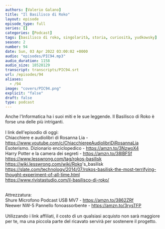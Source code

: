 ```yaml
---
authors: [Valerio Galano]
title: "Il Basilisco di Roko"
layout: episode
episode_type: full
series: []
categories: [Podcast]
tags: [basilisco di roko, singolarità, storia, curiosità, yudkowsky]
season: 2
number: 94
date: Sun, 03 Apr 2022 03:00:02 +0000
audio: "episodes/PIC94.mp3"
audio_duration: 1158
audio_size: 18528129
transcript: transcripts/PIC94.srt
url: /episodes/94
aliases: 
  - /94
image: "covers/PIC94.png"
explicit: "false"
draft: false
type: podcast
---
```

Anche l'Informatica ha i suoi miti e le sue leggende. Il Basilisco di Roko è forse una delle più intriganti.<br />
<br />
I link dell'episodio di oggi: <br />
Chiacchiere e audiolibri di Rosanna Lia - <a href="https://www.youtube.com/c/ChiacchiereeAudiolibriDiRosannaLia" rel="noopener">https://www.youtube.com/c/ChiacchiereeAudiolibriDiRosannaLia</a> <br />
Esoterismo. Dizionario enciclopedico - <a href="https://amzn.to/3NzwoX4" rel="noopener">https://amzn.to/3NzwoX4</a> <br />
Harry Potter e la camera dei segreti - <a href="https://amzn.to/38lBFSf" rel="noopener">https://amzn.to/38lBFSf</a> <br />
<a href="https://www.lesswrong.com/tag/rokos-basilisk" rel="noopener">https://www.lesswrong.com/tag/rokos-basilisk</a> <br />
<a href="https://wiki.lesswrong.com/wiki/Roko" rel="noopener">https://wiki.lesswrong.com/wiki/Roko</a>'s_basilisk <br />
<a href="https://slate.com/technology/2014/07/rokos-basilisk-the-most-terrifying-thought-experiment-of-all-time.html" rel="noopener">https://slate.com/technology/2014/07/rokos-basilisk-the-most-terrifying-thought-experiment-of-all-time.html</a> <br />
<a href="https://www.rivistastudio.com/il-basilisco-di-roko/" rel="noopener">https://www.rivistastudio.com/il-basilisco-di-roko/</a> <br />
<br />




Attrezzatura:<br />
Shure Microfono Podcast USB MV7 - <a href="https://amzn.to/3862ZRf" rel="noopener">https://amzn.to/3862ZRf</a> <br />
Neewer NW-5 Pannello fonoassorbente - <a href="https://amzn.to/3rysTFP" rel="noopener">https://amzn.to/3rysTFP</a> <br />
<br />
Utilizzando i link affiliati, il costo di un qualsiasi acquisto non sarà maggiore per te, ma una piccola parte del ricavato servirà per sostenere il progetto.<br />
<br />






